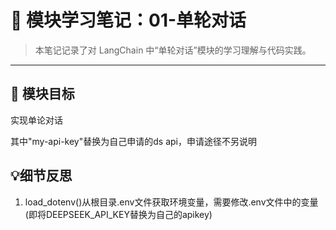 # 📘 模块学习笔记：01-单轮对话

> 本笔记记录了对 LangChain 中“单轮对话”模块的学习理解与代码实践。

---

## 🧠 模块目标

实现单论对话

其中"my-api-key"替换为自己申请的ds api，申请途径不另说明

## 💡细节反思
1. load_dotenv()从根目录.env文件获取环境变量，需要修改.env文件中的变量(即将DEEPSEEK_API_KEY替换为自己的apikey)